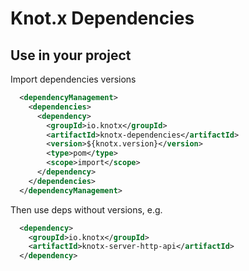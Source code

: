 # Knot.x Dependencies

## Use in your project
Import dependencies versions
```xml
  <dependencyManagement>
    <dependencies>
      <dependency>
        <groupId>io.knotx</groupId>
        <artifactId>knotx-dependencies</artifactId>
        <version>${knotx.version}</version>
        <type>pom</type>
        <scope>import</scope>
      </dependency>
    </dependencies>
  </dependencyManagement>
```
Then use deps without versions, e.g.
```xml
  <dependency>
    <groupId>io.knotx</groupId>
    <artifactId>knotx-server-http-api</artifactId>
  </dependency>
```
